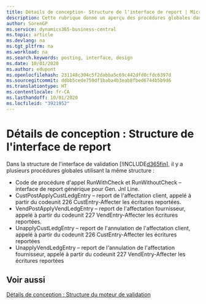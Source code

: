 ```yaml
---
title: Détails de conception- Structure de l'interface de report | Microsoft Docs
description: Cette rubrique donne un aperçu des procédures globales dans la structure de l'interface de report.
author: SorenGP
ms.service: dynamics365-business-central
ms.topic: article
ms.devlang: na
ms.tgt_pltfrm: na
ms.workload: na
ms.search.keywords: posting, interface, design
ms.date: 10/01/2020
ms.author: edupont
ms.openlocfilehash: 231148c304c5f2dabba5c69c442dfd0cfdc6397d
ms.sourcegitcommit: ddbb5cede750df1baba4b3eab8fbed6744b5b9d6
ms.translationtype: HT
ms.contentlocale: fr-CA
ms.lasthandoff: 10/01/2020
ms.locfileid: "3921952"
---
```

# <a name="design-details-posting-interface-structure"></a>Détails de conception : Structure de l'interface de report
Dans la structure de l'interface de validation [!INCLUDE[d365fin](includes/d365fin_md.md)], il y a plusieurs procédures globales utilisant la même structure :  
  
* Code de procédure d'appel RunWithCheck et RunWithoutCheck – interface de report générique pour Gen. Jnl Line.  
* CustPostApplyCustLedgEntry – report de l'affectation client, appelé à partir du codeunit 226 CustEntry-Affecter les écritures reportées.  
* VendPostApplyVendLedgEntry – report de l'affectation fournisseur, appelé à partir du codeunit 227 VendEntry-Affecter les écritures reportées.  
* UnapplyCustLedgEntry – report de l'annulation de l'affectation client, appelé à partir du codeunit 226 CustEntry-Affecter les écritures reportées  
* UnapplyVendLedgEntry – report de l'annulation de l'affectation fournisseur, appelé à partir du codeunit 227 VendEntry-Affecter les écritures reportées  
  
## <a name="see-also"></a>Voir aussi  
[Détails de conception : Structure du moteur de validation](design-details-posting-engine-structure.md)